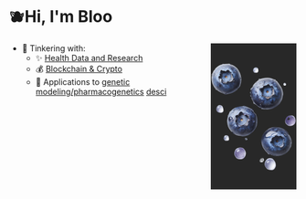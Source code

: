 # 🫐Hi, I'm Bloo

<img align="right" width="150" src="images/skinny-blue.png" alt="lemon-drink-with-blueberries"/>

- 🤔 Tinkering with:
  - ✨ [Health Data and Research](https://pbs.twimg.com/media/F81BIPsakAA9hA3?format=jpg&name=900x900)
  - 💰 [Blockchain & Crypto](https://pbs.twimg.com/media/GMCn-52WIAAQY8f?format=jpg&name=medium)
  - 🧬 Applications to [genetic modeling/pharmacogenetics](https://images3.memedroid.com/images/UPLOADED367/67ef9b129140e.webp) [desci](https://img.bgstatic.com/multiLang/image/social/30896cb2d4288211dc525efc9b6de8121731715206330.jpeg)
